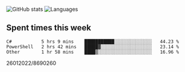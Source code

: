 ![GitHub stats](https://github-readme-stats.vercel.app/api?username=emipa606&theme=github_dark&show_icons=true) 
![Languages](https://github-readme-stats.vercel.app/api/top-langs/?username=emipa606&theme=github_dark&layout=compact)

## Spent times this week
<!--START_SECTION:waka-->

```text
C#           5 hrs 9 mins    ███████████░░░░░░░░░░░░░░   44.23 %
PowerShell   2 hrs 42 mins   █████▓░░░░░░░░░░░░░░░░░░░   23.14 %
Other        1 hr 58 mins    ████▒░░░░░░░░░░░░░░░░░░░░   16.96 %
```

<!--END_SECTION:waka-->


26012022/8690260
